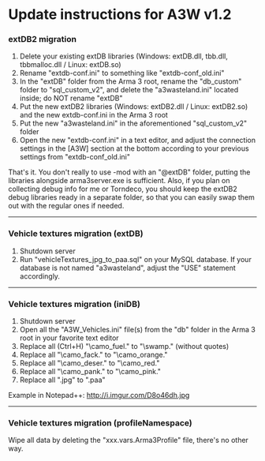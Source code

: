 Update instructions for A3W v1.2
================================

### extDB2 migration

  1. Delete your existing extDB libraries (Windows: extDB.dll, tbb.dll, tbbmalloc.dll / Linux: extDB.so)
  2. Rename "extdb-conf.ini" to something like "extdb-conf_old.ini"
  3. In the "extDB" folder from the Arma 3 root, rename the "db_custom" folder to "sql_custom_v2", and delete the "a3wasteland.ini" located inside; do NOT rename "extDB"
  4. Put the new extDB2 libraries (Windows: extDB2.dll / Linux: extDB2.so) and the new extdb-conf.ini in the Arma 3 root
  5. Put the new "a3wasteland.ini" in the aforementioned "sql_custom_v2" folder
  6. Open the new "extdb-conf.ini" in a text editor, and adjust the connection settings in the [A3W] section at the bottom according to your previous settings from "extdb-conf_old.ini"

That's it. You don't really to use -mod with an "@extDB" folder, putting the libraries alongside arma3server.exe is sufficient. Also, if you plan on collecting debug info for me or Torndeco, you should keep the extDB2 debug libraries ready in a separate folder, so that you can easily swap them out with the regular ones if needed.

---

### Vehicle textures migration (extDB)

  1. Shutdown server
  2. Run "vehicleTextures_jpg_to_paa.sql" on your MySQL database. If your database is not named "a3wasteland", adjust the "USE" statement accordingly.

---

### Vehicle textures migration (iniDB)

  1. Shutdown server
  2. Open all the "A3W_Vehicles.ini" file(s) from the "db" folder in the Arma 3 root in your favorite text editor
  3. Replace all (Ctrl+H) "\camo_fuel." to "\swamp." (without quotes)
  4. Replace all "\camo_fack." to "\camo_orange."
  5. Replace all "\camo_deser." to "\camo_red."
  6. Replace all "\camo_pank." to "\camo_pink."
  7. Replace all ".jpg" to ".paa"

Example in Notepad++: http://i.imgur.com/D8o46dh.jpg

---

### Vehicle textures migration (profileNamespace)

Wipe all data by deleting the "xxx.vars.Arma3Profile" file, there's no other way.
